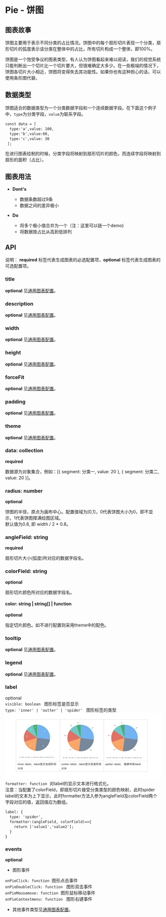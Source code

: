# Pie - 饼图

## 图表故事

饼图主要用于表示不同分类的占比情况。饼图中的每个扇形切片表现一个分类，扇形切片的弧度表示该分类在整体中的占比，所有切片构成一个整体，即100%。

饼图是一个饱受争议的图表类型，有人认为饼图看起来难以阅读，我们的视觉系统只能判断出一个切片比一个切片要大，但很难确定大多少。在一些极端的情况下，饼图各切片大小相近，饼图将变得失去其功能性。如果你也有这种担心的话，可以使用条形图代替。

## 数据类型
饼图适合的数据类型为一个分类数据字段和一个连续数据字段。在下面这个例子中，`type`为分类字段，`value`为联系字段。

```
const data = [
  type:'a',value: 100,
  type:'b',value:60,
  type:'c',value: 30
 ];
```

在进行图表绘制的时候，分类字段将映射到扇形切片的颜色，而连续字段将映射到扇形的面积（占比）。

## 图表用法

- **Dont's**
  - 数据条数超过9条
  - 数据之间的差异极小



- **Do**
  - 将多个极小值合并为一个（注：这里可以链一个demo)
  - 将数据按占比从高到低排列


## API

说明： **required** 标签代表生成图表的必选配置项，**optional** 标签代表生成图表的可选配置项。

### title
**optional** 见[通用图表配置](../generalConfig.zh-CN.md)。

### description
**optional** 见[通用图表配置](../generalConfig.zh-CN.md)。

### width
**optional** 见[通用图表配置](../generalConfig.zh-CN.md)。

### height
**optional** 见[通用图表配置](../generalConfig.zh-CN.md)。

### forceFit
**optional** 见[通用图表配置](../generalConfig.zh-CN.md)。

### padding
**optional** 见[通用图表配置](../generalConfig.zh-CN.md)。

### theme
**optional** 见[通用图表配置](../generalConfig.zh-CN.md)。

### data: collection
**required**

数据源为对象集合，例如：[{ segment: 分类一, value: 20 }, { segment: 分类二, value: 20 }]。

### radius: number
**optional**

饼图的半径，原点为画布中心。配置值域为[0,1]，0代表饼图大小为0，即不显示，1代表饼图撑满绘图区域。<br />默认值为0.8, 即 width / 2 * 0.8。


### angleField: string
**required**

扇形切片大小(弧度)所对应的数据字段名。


### colorField: string
**optional**

扇形切片颜色所对应的数据字段名。


#### color: string | string[] | function
**optional**

指定切片颜色。如不进行配置则采用theme中的配色。


### tooltip
**optional**  见[通用图表配置](../generalConfig.zh-CN.md)。

### legend
**optional**  见[通用图表配置](../generalConfig.zh-CN.md)。

### label
optional<br />`visible: boolean`   图形标签是否显示<br />`type: 'inner' | 'outter' | 'spider'`   图形标签的类型
![pieLabel](../img/pieLabel.jpg)
`formatter: function`  对label的显示文本进行格式化。<br />注意：当配置了colorField，即扇形切片接受分类类型的颜色映射，此时spider label的文本为上下显示，此时formatter方法入参为angleField及colorField两个字段对应的值，返回值应为数组。

```
label: {
  type: 'spider',
  formatter:(angleField, colorField)=>{
    return ['value1','value2'];
  }
}
```

### events
**optional**

- 图形事件

`onPieClick: function`  图形点击事件<br />
`onPieDoubleClick: function`   图形双击事件<br />
`onPieMousemove: function`  图形鼠标移动事件<br />
`onPieContextmenu: function`   图形右键事件<br />

- 其他事件类型见[通用图表配置](../generalConfig.zh-CN.md)。